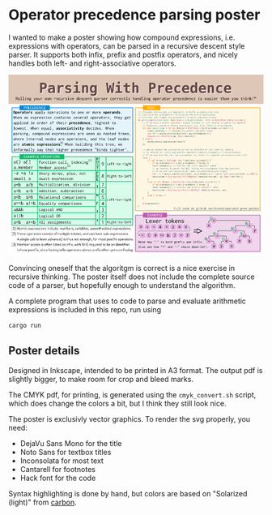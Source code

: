 # Operator precedence parsing poster
I wanted to make a poster showing how compound expressions, i.e. expressions with operators,
can be parsed in a recursive descent style parser. It supports both infix, prefix and
postfix operators, and nicely handles both left- and right-associative operators.

![Poster thumbnail](thumbnail.png)

Convincing oneself that the algoritgm is correct is a nice exercise in recursive thinking.
The poster itself does not include the complete source code of a parser,
but hopefully enough to understand the algorithm.

A complete program that uses to code to parse and evaluate
arithmetic expressions is included in this repo, run using
``` sh
cargo run
```

## Poster details
Designed in Inkscape, intended to be printed in A3 format.
The output pdf is slightly bigger, to make room for crop and bleed marks.

The CMYK pdf, for printing, is generated using the `cmyk_convert.sh` script,
which does change the colors a bit, but I think they still look nice.

The poster is exclusivly vector graphics. To render the svg properly, you need:
 - DejaVu Sans Mono for the title
 - Noto Sans for textbox titles
 - Inconsolata for most text
 - Cantarell for footnotes 
 - Hack font for the code

Syntax highlighting is done by hand, but colors are based on "Solarized (light)" from [carbon](carbon.now.sh).
